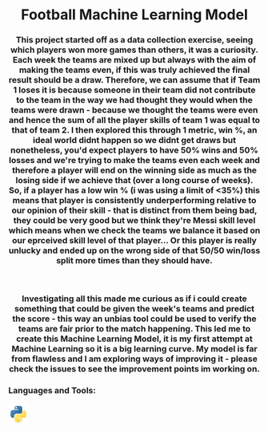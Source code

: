 <h1 align="center">Football Machine Learning Model</h1>
<h3 align="center">This project started off as a data collection exercise, seeing which players won more games than others, it was a curiosity. Each week the teams are mixed up but always with the aim of making the teams even, if this was truly achieved the final result should be a draw. Therefore, we can assume that if Team 1 loses it is because someone in their team did not contribute to the team in the way we had thought they would when the teams were drawn - because we thought the teams were even and hence the sum of all the player skills of team 1 was equal to that of team 2. I then explored this through 1 metric, win %, an ideal world didnt happen so we didnt get draws but nonetheless, you'd expect players to have 50% wins and 50% losses and we're trying to make the teams even each week and therefore a player will end on the winning side as much as the losing side if we achieve that (over a long course of weeks). So, if a player has a low win % (i was using a limit of <35%) this means that player is consistently underperforming relative to our opinion of their skill - that is distinct from them being bad, they could be very good but we think they're Messi skill level which means when we check the teams we balance it based on our eprceived skill level of that player... Or this player is really unlucky and ended up on the wrong side of that 50/50 win/loss split more times than they should have.</h3><br>

<h3 align="center">Investigating all this made me curious as if i could create something that could be given the week's teams and predict the score - this way an unbias tool could be used to verify the teams are fair prior to the match happening. This led me to create this Machine Learning Model, it is my first attempt at Machine Learning so it is a big learning curve. My model is far from flawless and I am exploring ways of improving it - please check the issues to see the improvement points im working on. </h3>

<h3 align="left">Languages and Tools:</h3>
<p align="left"> </a> <a href="https://www.python.org" target="_blank" rel="noreferrer"> <img src="https://raw.githubusercontent.com/devicons/devicon/master/icons/python/python-original.svg" alt="python" width="40" height="40"/> </a> </p>
